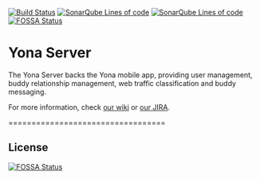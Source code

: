 [![Build Status](https://ci.dev.yona.nu/buildStatus/icon?job=server-pipeline/master)](https://ci.dev.yona.nu/job/server-pipeline/job/master/)
[![SonarQube Lines of code](https://sonar.dev.yona.nu/api/badges/measure?key=YonaServer&metric=ncloc)](https://sonar.dev.yona.nu/dashboard?id=YonaServer)
[![SonarQube Lines of code](https://sonar.dev.yona.nu/api/badges/measure?key=YonaServer&metric=sqale_debt_ratio)](https://sonar.dev.yona.nu/dashboard?id=YonaServer)
[![FOSSA Status](https://app.fossa.io/api/projects/git%2Bgithub.com%2Fyonadev%2Fyona-server.svg?type=shield)](https://app.fossa.io/projects/git%2Bgithub.com%2Fyonadev%2Fyona-server?ref=badge_shield)

Yona Server
==================================

The Yona Server backs the Yona mobile app, providing user management, buddy relationship management, web traffic classification and buddy messaging. 

For more information, check [our wiki](https://wiki.yona.nu/display/DEV/Development) or [our JIRA](https://jira.yona.nu/secure/RapidBoard.jspa?rapidView=5).

==================================
## License
[![FOSSA Status](https://app.fossa.io/api/projects/git%2Bgithub.com%2Fyonadev%2Fyona-server.svg?type=large)](https://app.fossa.io/projects/git%2Bgithub.com%2Fyonadev%2Fyona-server?ref=badge_large)
